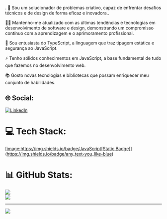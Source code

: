 .
🚀 Sou um solucionador de problemas criativo, capaz de enfrentar desafios técnicos e de design de forma eficaz e inovadora..

👨‍💻 Mantenho-me atualizado com as últimas tendências e tecnologias em desenvolvimento de software e design, demonstrando um compromisso contínuo com a aprendizagem e o aprimoramento profissional.

🌱 Sou entusiasta do TypeScript, a linguagem que traz tipagem estática e segurança ao JavaScript.

⚡ Tenho sólidos conhecimentos em JavaScript, a base fundamental de tudo que fazemos no desenvolvimento web.

📚 Gosto novas tecnologias e bibliotecas que possam enriquecer meu conjunto de habilidades.

## 🌐 Social:
[![LinkedIn](https://img.shields.io/badge/LinkedIn-%230077B5.svg?logo=linkedin&logoColor=white)](https://www.linkedin.com/in/juan-fernando-665204203/)

# 💻 Tech Stack:
[[image:https://img.shields.io/badge/JavaScript[Static Badge]](https://img.shields.io/badge/JavaScript
)](https://img.shields.io/badge/any_text-you_like-blue)

# 📊 GitHub Stats:
![](https://github-readme-stats.vercel.app/api?username=Juanfsouza&theme=dark&hide_border=false&include_all_commits=false&count_private=false)<br/>
![](https://github-readme-stats.vercel.app/api/top-langs/?username=Juanfsouza&theme=dark&hide_border=false&include_all_commits=false&count_private=false&layout=compact)

---
[![](https://visitcount.itsvg.in/api?id=Juanfsouza&icon=1&color=0)](https://visitcount.itsvg.in)

<!-- Proudly created with GPRM ( https://gprm.itsvg.in ) -->
 ###
 



